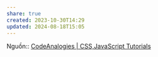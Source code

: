 ```yaml
---
share: true
created: 2023-10-30T14:29
updated: 2024-08-18T15:05
---
```

Nguồn:: [CodeAnalogies | CSS,JavaScript Tutorials](https://www.codeanalogies.com/)